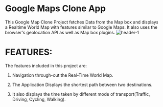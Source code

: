 # Google Maps Clone App
This Google Map Clone Project fetches Data from the Map box and displays a Realtime World Map with features similar to Google Maps. It also uses the browser's geolocation API as well as Map box plugins.
![header-1](https://user-images.githubusercontent.com/76587782/143453576-91cbb6cd-23e9-4cae-b3f4-2df8a0386584.png)
# FEATURES:
The features included in this project are:

 1) Navigation through-out the Real-Time World Map.
 
 2) The Application Displays the shortest path between two destinations.
 
 3) It also displays the time taken by different mode of transport(Traffic, Driving, Cycling, Walking).
